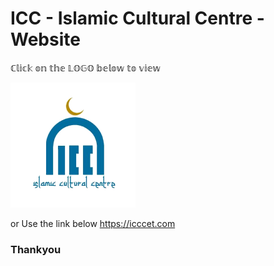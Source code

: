 # ICC - Islamic Cultural Centre - Website
ℂ𝕝𝕚𝕔𝕜 𝕠𝕟 𝕥𝕙𝕖 𝕃𝕆𝔾𝕆 𝕓𝕖𝕝𝕠𝕨 𝕥𝕠 𝕧𝕚𝕖𝕨


<a href="https://icccet.com"><img src="./images/source/logo.jpeg" width="200px" title="Islamic Cultural Centre" alt="ICC Website Link"></a>

or Use the link below
https://icccet.com

### Thankyou



